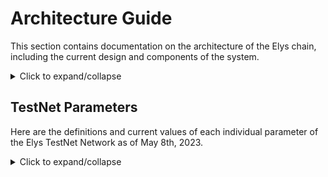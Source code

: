 # Architecture Guide

This section contains documentation on the architecture of the Elys chain, including the current design and components of the system.

<details>
<summary>Click to expand/collapse</summary>

## Overview

The diagram below illustrates the architecture of Elys Network, outlining its various modules and their interactions. The system is organized into six layers, each with specific functionalities crucial for the overall operation.

![./modules.png](./docs/assets/modules.png)

### Layers and Components

1. **Core Components:**

   - **Parameters:** Configuration settings for the overall network.
   - **Epochs:** Time-based intervals for system operations.
   - **Clock:** Execute CosmWasm contracts sudo operations.
   - **Transferhook:** Extends basic IBC transfer capabilities by integrating with the AMM module.

2. **Data Layer:**

   - **Oracle:** Provides external data inputs, such as price feeds.
   - **Asset Profile:** Maintains information about the different assets managed within the network.

3. **Liquidity Management:**

   - **AMM (Automated Market Maker):** Facilitates decentralized trading by maintaining liquidity pools.
   - **StableStake:** Manages staking of stable assets.
   - **Commitment:** Handles token lockups, vesting schedules, and staking interactions.
   - **Estaking:** Extends basic staking capabilities with additional functionalities.

4. **Pool Aggregation:**

   - **Accounted Pool:** Ensures accurate accounting of assets within pools.

5. **Trading Mechanisms:**

   - **Perpetual:** Implements perpetual trading contracts.
   - **LeverageLP:** Enables leverage trading by borrowing assets from the StableStake module.

6. **Revenue Model:**
   - **Masterchef/Incentive:** Manages rewards distribution to liquidity providers.
   - **Tier:** Implements membership tiers for users based on their activity.
   - **Burner:** Handles token burning mechanisms to manage supply.
   - **Tokenomics:** Manages the economic model and token distribution.

### Interaction Flow

The interaction flow between layers is depicted with arrows. Data from the Core Components feeds into the Data Layer. The Liquidity Management layer uses this data to manage liquidity, which is then aggregated in the Pool Aggregation layer. Trading mechanisms utilize the pooled liquidity for various trading activities. The Revenue Model layer ensures economic incentives and sustainability of the system.

## Boilerplate Generation

The boilerplate was generated using `ignite CLI`, which provides a convenient way to generate new chains, modules, messages, and more. The initial modules that are part of the repository include `AssetProfile` and few others, both of which were generated using the `ignite CLI`.

`AssetProfile` requires all changes to go through governance proposals (i.e., adding, updating, or deleting an asset profile entry). Similarly, any modules that expose parameters must require governance proposals to update the module parameters.

## Configuration File

The repository also includes a `config.yml` file, which provides a convenient way to initiate the genesis account, set up a faucet for testnet, define initial validators, and override initial genesis states. Although `ignite` provides the network layer that allows for easy onboarding of new validators to a chain network, the `config.yml` file can be used to specify additional configurations.

In the current `config.yml` file, additional denom metadata has been defined to allow for easy setting of the ELYS amount using any exponent (decimal precision) following the EVMOS good practices. The governance params have also been overridden to reduce the voting period to 20 seconds for local test purposes. Multiple `config.yml` files can be created for each environment (local, testnet, mainnet) with their specific parameters.

## Denom Units

The `denom_units` property is an array of objects defined in the [config.yml](./config.yml) file, with each object defining a single denomination unit. Each unit object has three properties - `denom`, `exponent`, and `aliases`.

For the ELYS token, there are three denomination units defined with aliases:

- `uelys`: This is the base unit of the ELYS token, and has no aliases.

- `melys`: This unit has an exponent of 3, which means that 1 `melys` is equal to 1000 `uelys`. It has one alias - `millielys`.

- `elys`: This unit has an exponent of 6, which means that 1 `elys` is equal to 1,000,000 `uelys`. It has no aliases.

The aliases for the `melys` unit are specified as `millielys`, which is a common prefix used to denote a thousandth of a unit. These aliases can be used interchangeably with the primary unit names in order to make the values more readable and easier to work with.

</details>

## TestNet Parameters

Here are the definitions and current values of each individual parameter of the Elys TestNet Network as of May 8th, 2023.

<details>
<summary>Click to expand/collapse</summary>

### Minting

Defines the rules for automated minting of new tokens. In the current implementation, minting is entirely disabled.

### Staking

Defines the rules for staking and delegating tokens in the network. Validators and delegators must lock their tokens for a certain period to participate in consensus and receive rewards. The `unbonding_time` parameter specifies the duration for which a validator's tokens are locked after they unbond.

- `Max_entries`: The maximum number of entries in the validator set. Current value: 7.
- `Historical_entries`: The number of entries to keep in the historical validator set. Current value: 10,000.
- `Unbonding_time`: The time period for which a validator's tokens are locked after they unbond. Current value: 1,209,600 seconds (equals to 14 days).
- `Max_validators`: The maximum number of validators that can be active at once. Current value: 100.
- `Bond_denom: The denomination used for staking tokens. Current value: `uelys`.

### Governance

Defines the rules for proposing and voting on changes to the network. To make a proposal, a minimum deposit of ELYS is required. The proposal must then go through a voting process where a certain percentage of bonded tokens must vote, and a certain percentage of those votes must be in favor of the proposal for it to pass.

- `Min_deposit`: The minimum amount of ELYS required for a proposal to enter voting. Current value: 10 ELYS.
- `Max_deposit_period`: The maximum period for which deposits can be made for a proposal. Current value: 60.
- `Quorum: The minimum percentage of total bonded tokens that must vote for a proposal to be considered valid. Current value: 33.4%.
- `Threshold`: The minimum percentage of yes votes required for a proposal to pass. Current value: 50%.
- `Veto_threshold`: The percentage of no votes required to veto a proposal. Current value: 33.4%.
- `Voting_period`: The period for which voting on a proposal is open. Current value: 60.

### Distribution

Defines the distribution of rewards and fees in the network. Block proposers receive a portion of the block rewards as an incentive to maintain the network.

- `Base_proposer_reward`: The base percentage of block rewards given to proposers. Current value: 1%.
- `Bonus_proposer_reward`: The additional percentage of block rewards given to proposers if they include all valid transactions. Current value: 4%.

### Slashing

Defines the penalties for validators who violate the network rules or fail to perform their duties. Validators who sign blocks incorrectly or go offline for too long will be penalized with a percentage of their bonded tokens being slashed. The `signed_blocks_window` parameter specifies the number of blocks used to determine a validator's uptime percentage, and the `min_signed_per_window` parameter specifies the minimum percentage of blocks that a validator must sign in each window to avoid being slashed. The `downtime_jail_duration` parameter specifies the duration for which a validator is jailed if they miss too many blocks.

- `Signed_blocks_window`: The number of blocks used to determine a validator's uptime percentage. Current value: 30,000.
- `Min_signed_per_window`: The minimum percentage of blocks that a validator must sign in each window to avoid being slashed. Current value: 5%.
- `Downtime_jail_duration`: The duration for which a validator is jailed if they miss too many blocks. Current value: 600 seconds.
- `Slash_fraction_double_sign`: The percentage of a validator's bonded tokens that are slashed if they double sign. Current value: 0.01%.
- `Slash_fraction_downtime`: The percentage of a validator's bonded tokens that are slashed if they are offline for too long. Current value: 5%.

</details>
